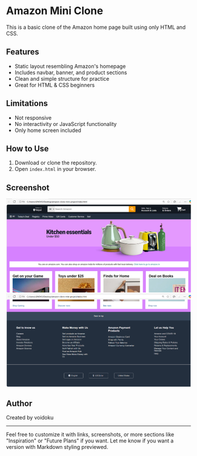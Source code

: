 # Amazon Mini Clone

This is a basic clone of the Amazon home page built using only HTML and CSS.

## Features

- Static layout resembling Amazon's homepage
- Includes navbar, banner, and product sections
- Clean and simple structure for practice
- Great for HTML & CSS beginners

## Limitations

- Not responsive
- No interactivity or JavaScript functionality
- Only home screen included

## How to Use

1. Download or clone the repository.
2. Open `index.html` in your browser.

## Screenshot

![Amazon Clone Screenshot](sceenshot-1.png)
![Amazon Clone Screenshot](screenshot-2.png)

## Author

Created by voidoku

---

Feel free to customize it with links, screenshots, or more sections like "Inspiration" or "Future Plans" if you want. Let me know if you want a version with Markdown styling previewed.
